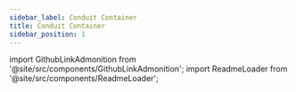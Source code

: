 ```yaml
---
sidebar_label: Conduit Container
title: Conduit Container
sidebar_position: 1
---
```


import GithubLinkAdmonition from '@site/src/components/GithubLinkAdmonition';
import ReadmeLoader from '@site/src/components/ReadmeLoader';

<GithubLinkAdmonition title="conduit-container" text="Github" type="tip" link="https://www.github.com/johntwiix/conduit_container/"/>


<ReadmeLoader repo="conduit_container" />
